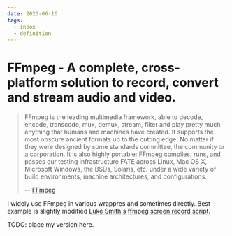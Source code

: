 ```yaml
---
date: 2023-06-16
tags:
  - inbox
  - definition
---
```


# FFmpeg - A complete, cross-platform solution to record, convert and stream audio and video.

> FFmpeg is the leading multimedia framework, able to decode, encode, transcode,
> mux, demux, stream, filter and play pretty much anything that humans and
> machines have created. It supports the most obscure ancient formats up to the
> cutting edge. No matter if they were designed by some standards committee, the
> community or a corporation. It is also highly portable: FFmpeg compiles, runs,
> and passes our testing infrastructure FATE across Linux, Mac OS X, Microsoft
> Windows, the BSDs, Solaris, etc. under a wide variety of build environments,
> machine architectures, and configurations.
>
> -- [FFmpeg](https://ffmpeg.org/about.html)

I widely use FFmpeg in various wrappres and sometimes directly. Best example is
slightly modified [Luke Smith's](https://lukesmith.xyz/)
[ffmpeg screen record script](https://raw.githubusercontent.com/LukeSmithxyz/voidrice/master/.local/bin/dmenurecord).

TODO: place my version here.
